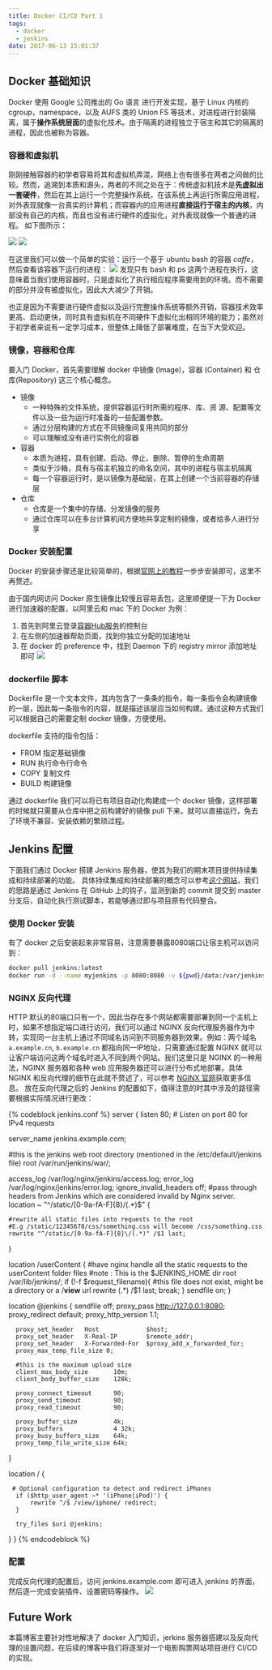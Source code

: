 ```yaml
---
title: Docker CI/CD Part 1
tags:
  - docker
  - jenkins
date: 2017-06-13 15:01:37
---
```


## Docker 基础知识

Docker 使用 Google 公司推出的 Go 语言 进行开发实现，基于 Linux 内核的 cgroup，namespace，以及 AUFS 类的 Union FS 等技术，对进程进行封装隔离，属于**操作系统层面**的虚拟化技术。由于隔离的进程独立于宿主和其它的隔离的进程，因此也被称为容器。

### 容器和虚拟机

刚刚接触容器的初学者容易将其和虚拟机弄混，网络上也有很多在两者之间做的比较。然而，追溯到本质和源头，两者的不同之处在于：传统虚拟机技术是**先虚拟出一套硬件**，然后在其上运行一个完整操作系统，在该系统上再运行所需应用进程，对外表现就像一台真实的计算机；而容器内的应用进程**直接运行于宿主的内核**，内部没有自己的内核，而且也没有进行硬件的虚拟化，对外表现就像一个普通的进程。
如下图所示：

![](http://oowu6eof3.bkt.clouddn.com/blog/docker-ci-cd/vm.png)
![](http://oowu6eof3.bkt.clouddn.com/blog/docker-ci-cd/docker.png)

在这里我们可以做一个简单的实验：运行一个基于 ubuntu bash 的容器 *caffe*，然后查看该容器下运行的进程：
![](http://oowu6eof3.bkt.clouddn.com/blog/docker-ci-cd/caffe.png)
发现只有 bash 和 ps 这两个进程在执行，这意味着当我们使用容器时，只是虚拟化了执行相应程序需要用到的环境。而不需要的部分并没有被虚拟化，因此大大减少了开销。

也正是因为不需要进行硬件虚拟以及运行完整操作系统等额外开销，容器技术效率更高、启动更快，同时具有虚拟机在不同硬件下虚拟化出相同环境的能力；虽然对于初学者来说有一定学习成本，但整体上降低了部署难度，在当下大受欢迎。

### 镜像，容器和仓库

要入门 Docker，首先需要理解 docker 中镜像 (Image)，容器 (Container) 和 仓库(Repository) 这三个核心概念。

- 镜像
  - 一种特殊的文件系统，提供容器运行时所需的程序、库、资 源、配置等文件以及一些为运行时准备的一些配置参数。
  - 通过分层构建的方式在不同镜像间复用共同的部分
  - 可以理解成没有进行实例化的容器
- 容器
  - 本质为进程，具有创建、启动、停止、删除、暂停的生命周期
  - 类似于沙箱，具有与宿主机独立的命名空间，其中的进程与宿主机隔离
  - 每一个容器运行时，是以镜像为基础层，在其上创建一个当前容器的存储层
- 仓库
  - 仓库是一个集中的存储、分发镜像的服务
  - 通过仓库可以在多台计算机间方便地共享定制的镜像，或者给多人进行分享

### Docker 安装配置

Docker 的安装步骤还是比较简单的，根据[官网上的教程](https://store.docker.com/search?type=edition&offering=community)一步步安装即可，这里不再赘述。

由于国内网访问 Docker 原生镜像比较慢且容易丢包，这里顺便提一下为 Docker 进行加速器的配置，以阿里云和 mac 下的 Docker 为例：

1. 首先到阿里云登录[容器Hub服务](https://account.aliyun.com/login/login.htm?oauth_callback=https%3A%2F%2Fcr.console.aliyun.com%2F%3Fspm%3D5176.100239.blogcont29941.12.QdYNk6&lang=zh)的控制台
2. 在左侧的加速器帮助页面，找到你独立分配的加速地址
3. 在 docker 的 preference 中，找到 Daemon 下的 registry mirror 添加地址即可
![](http://oowu6eof3.bkt.clouddn.com/blog/docker-ci-cd/docker2.png)

### dockerfile 脚本

Dockerfile 是一个文本文件，其内包含了一条条的指令，每一条指令会构建镜像的一层，因此每一条指令的内容，就是描述该层应当如何构建。通过这种方式我们可以根据自己的需要定制 docker 镜像，方便使用。

dockerfile 支持的指令包括：
- FROM 指定基础镜像
- RUN 执行命令行命令
- COPY 复制文件
- BUILD 构建镜像

通过 dockerfile 我们可以将已有项目自动化构建成一个 docker 镜像，这样部署的时候就只需要从仓库中把之前构建好的镜像 pull 下来，就可以直接运行，免去了环境不兼容、安装依赖的繁琐过程。

## Jenkins 配置

下面我们通过 Docker 搭建 Jenkins 服务器，使其为我们的期末项目提供持续集成和持续部署的功能。
具体持续集成和持续部署的概念可以参考[这个网站](http://www.mindtheproduct.com/2016/02/what-the-hell-are-ci-cd-and-devops-a-cheatsheet-for-the-rest-of-us/)，我们的思路是通过 Jenkins 在 GitHub 上的钩子，监测到新的 commit 提交到 master 分支后，自动化执行测试脚本，若能够通过即与项目原有代码整合。

### 使用 Docker 安装

有了 docker 之后安装起来非常容易，注意需要暴露8080端口让宿主机可以访问到：

```bash
docker pull jenkins:latest
docker run -d --name myjenkins -p 8080:8080 -v ${pwd}/data:/var/jenkins_home jenkins
```

### NGINX 反向代理

HTTP 默认的80端口只有一个，因此当存在多个网站都需要部署到同一个主机上时，如果不想指定端口进行访问，我们可以通过 NGINX 反向代理服务器作为中转，实现同一台主机上通过不同域名访问到不同服务器到效果。例如：两个域名 `a.example.cn`, `b.example.cn` 都指向同一IP地址，只需要通过配置 NGINX 就可以让客户端访问这两个域名时进入不同到两个网站。我们这里只是 NGINX 的一种用法，NGINX 服务器和各种 web 应用服务器还可以进行分布式地部署。具体 NGINX 和反向代理的细节在此就不赘述了，可以参考 [NGINX 官网](http://nginx.org/)获取更多信息。
放在反向代理之后的 Jenkins 的配置如下，值得注意的时其中涉及的路径需要根据实际情况进行更改：

{% codeblock jenkins.conf %}
server {
  listen          80;       # Listen on port 80 for IPv4 requests

  server_name     jenkins.example.com;

  #this is the jenkins web root directory (mentioned in the /etc/default/jenkins file)
  root            /var/run/jenkins/war/;

  access_log      /var/log/nginx/jenkins/access.log;
  error_log       /var/log/nginx/jenkins/error.log;
  ignore_invalid_headers off; #pass through headers from Jenkins which are considered invalid by Nginx server.
  location ~ "^/static/[0-9a-fA-F]{8}\/(.*)$" {

    #rewrite all static files into requests to the root
    #E.g /static/12345678/css/something.css will become /css/something.css
    rewrite "^/static/[0-9a-fA-F]{8}\/(.*)" /$1 last;
  }

  location /userContent {
        #have nginx handle all the static requests to the userContent folder files
        #note : This is the $JENKINS_HOME dir
	root /var/lib/jenkins/;
        if (!-f $request_filename){
           #this file does not exist, might be a directory or a /**view** url
           rewrite (.*) /$1 last;
	   break;
        }
	sendfile on;
  }

  location @jenkins {
      sendfile off;
      proxy_pass         http://127.0.0.1:8080;
      proxy_redirect     default;
      proxy_http_version 1.1;

      proxy_set_header   Host             $host;
      proxy_set_header   X-Real-IP        $remote_addr;
      proxy_set_header   X-Forwarded-For  $proxy_add_x_forwarded_for;
      proxy_max_temp_file_size 0;

      #this is the maximum upload size
      client_max_body_size       10m;
      client_body_buffer_size    128k;

      proxy_connect_timeout      90;
      proxy_send_timeout         90;
      proxy_read_timeout         90;

      proxy_buffer_size          4k;
      proxy_buffers              4 32k;
      proxy_busy_buffers_size    64k;
      proxy_temp_file_write_size 64k;
}

  location / {

     # Optional configuration to detect and redirect iPhones
      if ($http_user_agent ~* '(iPhone|iPod)') {
          rewrite ^/$ /view/iphone/ redirect;
      }

      try_files $uri @jenkins;
   }
}
{% endcodeblock %}

### 配置

完成反向代理的配置后，访问 jenkins.example.com 即可进入 jenkins 的界面，然后逐一完成安装插件、设置密码等操作。
![](http://oowu6eof3.bkt.clouddn.com/blog/docker-ci-cd/jenkins.png)

## Future Work

本篇博客主要针对性地解决了 docker 入门知识，jerkins 服务器搭建以及反向代理的设置问题，在后续的博客中我们将逐渐对一个电影购票网站项目进行 CI/CD 的实现。

